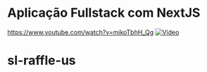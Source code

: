 # Aplicação Fullstack com NextJS

https://www.youtube.com/watch?v=mikoTbhH_Qg
[![Vídeo](https://img.youtube.com/vi/mikoTbhH_Qg/maxresdefault.jpg)](https://youtu.be/mikoTbhH_Qg)
# sl-raffle-us
